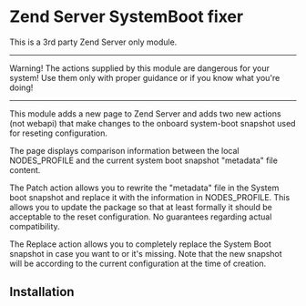 Zend Server SystemBoot fixer
============================

This is a 3rd party Zend Server only module.

********************************************************
   Warning! The actions supplied by this module are
   dangerous for your system! Use them only with
   proper guidance or if you know what you're doing!
********************************************************

This module adds a new page to Zend Server and adds two new actions (not webapi) that make changes to the onboard system-boot snapshot used for reseting configuration.

The page displays comparison information between the local NODES_PROFILE and the current system boot snapshot "metadata" file content.

The Patch action allows you to rewrite the "metadata" file in the System boot snapshot and replace it with the information in NODES_PROFILE. This allows you to update the package so that at least formally it should be acceptable to the reset configuration. No guarantees regarding actual compatibility.

The Replace action allows you to completely replace the System Boot snapshot in case you want to or it's missing. Note that the new snapshot will be according to the current configuration at the time of creation.

Installation
------------
